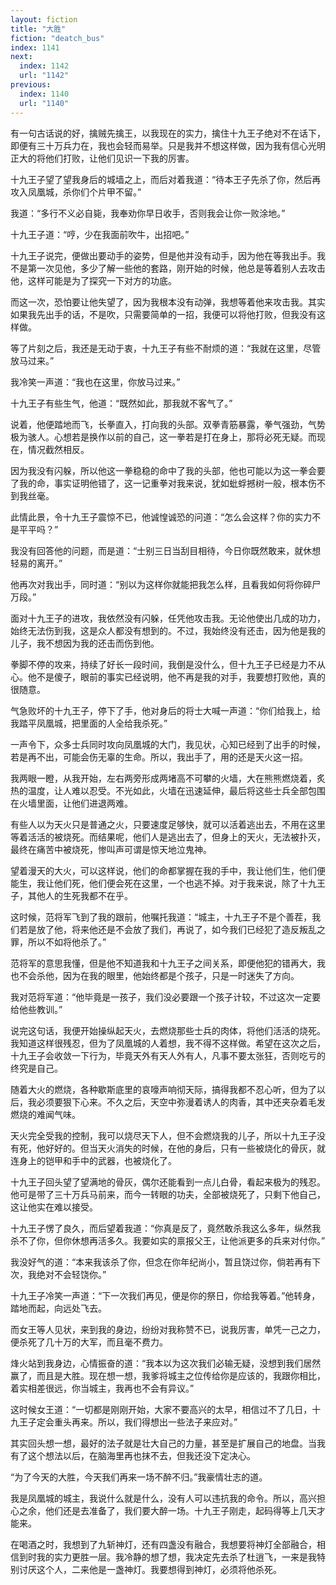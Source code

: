 ```yaml
---
layout: fiction
title: "大胜"
fiction: "deatch_bus"
index: 1141
next:
  index: 1142
  url: "1142"
previous:
  index: 1140
  url: "1140"
---
```

有一句古话说的好，擒贼先擒王，以我现在的实力，擒住十九王子绝对不在话下，即便有三十万兵力在，我也会轻而易举。只是我并不想这样做，因为我有信心光明正大的将他们打败，让他们见识一下我的厉害。

十九王子望了望我身后的城墙之上，而后对着我道：“待本王子先杀了你，然后再攻入凤凰城，杀你们个片甲不留。”

我道：“多行不义必自毙，我奉劝你早日收手，否则我会让你一败涂地。”

十九王子道：“哼，少在我面前吹牛，出招吧。”

十九王子说完，便做出要动手的姿势，但是他并没有动手，因为他在等我出手。我不是第一次见他，多少了解一些他的套路，刚开始的时候，他总是等着别人去攻击他，这样可能是为了探究一下对方的功底。

而这一次，恐怕要让他失望了，因为我根本没有动弹，我想等着他来攻击我。其实如果我先出手的话，不是吹，只需要简单的一招，我便可以将他打败，但我没有这样做。

等了片刻之后，我还是无动于衷，十九王子有些不耐烦的道：“我就在这里，尽管放马过来。”

我冷笑一声道：“我也在这里，你放马过来。”

十九王子有些生气，他道：“既然如此，那我就不客气了。”

说着，他便踏地而飞，长拳直入，打向我的头部。双拳青筋暴露，拳气强劲，气势极为骇人。心想若是换作以前的自己，这一拳若是打在身上，那将必死无疑。而现在，情况截然相反。

因为我没有闪躲，所以他这一拳稳稳的命中了我的头部，他也可能以为这一拳会要了我的命，事实证明他错了，这一记重拳对我来说，犹如蚍蜉撼树一般，根本伤不到我丝毫。

此情此景，令十九王子震惊不已，他诚惶诚恐的问道：“怎么会这样？你的实力不是平平吗？”

我没有回答他的问题，而是道：“士别三日当刮目相待，今日你既然敢来，就休想轻易的离开。”

他再次对我出手，同时道：“别以为这样你就能把我怎么样，且看我如何将你碎尸万段。”

面对十九王子的进攻，我依然没有闪躲，任凭他攻击我。无论他使出几成的功力，始终无法伤到我，这是众人都没有想到的。不过，我始终没有还击，因为他是我的儿子，我不想因为我的还击而伤到他。

拳脚不停的攻来，持续了好长一段时间，我倒是没什么，但十九王子已经是力不从心。他不是傻子，眼前的事实已经说明，他不再是我的对手，我要想打败他，真的很随意。

气急败坏的十九王子，停下了手，他对身后的将士大喊一声道：“你们给我上，给我踏平凤凰城，把里面的人全给我杀死。”

一声令下，众多士兵同时攻向凤凰城的大门，我见状，心知已经到了出手的时候，若是再不出，可能会伤无辜的生命。所以，我出手了，用的还是天火这一招。

我两眼一瞪，从我开始，左右两旁形成两堵高不可攀的火墙，大在熊熊燃烧着，炙热的温度，让人难以忍受。不光如此，火墙在迅速延伸，最后将这些士兵全部包围在火墙里面，让他们进退两难。

有些人以为天火只是普通之火，只要速度足够快，就可以活着逃出去，不用在这里等着活活的被烧死。而结果呢，他们人是逃出去了，但身上的天火，无法被扑灭，最终在痛苦中被烧死，惨叫声可谓是惊天地泣鬼神。

望着漫天的大火，可以这样说，他们的命都掌握在我的手中，我让他们生，他们便能生，我让他们死，他们便会死在这里，一个也逃不掉。对于我来说，除了十九王子，其他人的生死我都不在乎。

这时候，范将军飞到了我的跟前，他嘱托我道：“城主，十九王子不是个善茬，我们若是放了他，将来他还是不会放了我们，再说了，如今我们已经犯了造反叛乱之罪，所以不如将他杀了。”

范将军的意思我懂，但是他不知道我和十九王子之间关系，即便他犯的错再大，我也不会杀他，因为在我的眼里，他始终都是个孩子，只是一时迷失了方向。

我对范将军道：“他毕竟是一孩子，我们没必要跟一个孩子计较，不过这次一定要给他些教训。”

说完这句话，我便开始操纵起天火，去燃烧那些士兵的肉体，将他们活活的烧死。我知道这样很残忍，但为了凤凰城的人着想，我不得不这样做。希望在这次之后，十九王子会收敛一下行为，毕竟天外有天人外有人，凡事不要太张狂，否则吃亏的终究是自己。

随着大火的燃烧，各种歇斯底里的哀嚎声响彻天际，搞得我都不忍心听，但为了以后，我必须要狠下心来。不久之后，天空中弥漫着诱人的肉香，其中还夹杂着毛发燃烧的难闻气味。

天火完全受我的控制，我可以烧尽天下人，但不会燃烧我的儿子，所以十九王子没有死，他好好的。但当天火消失的时候，在他的身后，只有一些被烧化的骨灰，就连身上的铠甲和手中的武器，也被烧化了。

十九王子回头望了望满地的骨灰，偶尔还能看到一点儿白骨，看起来极为的残忍。他可是带了三十万兵马前来，而今一转眼的功夫，全部被烧死了，只剩下他自己，这让他实在难以接受。

十九王子愣了良久，而后望着我道：“你真是反了，竟然敢杀我这么多年，纵然我杀不了你，但你休想再活多久。我要如实的禀报父王，让他派更多的兵来对付你。”

我没好气的道：“本来我该杀了你，但念在你年纪尚小，暂且饶过你，倘若再有下次，我绝对不会轻饶你。”

十九王子冷笑一声道：“下一次我们再见，便是你的祭日，你给我等着。”他转身，踏地而起，向远处飞去。

而女王等人见状，来到我的身边，纷纷对我称赞不已，说我厉害，单凭一己之力，便杀死了几十万的大军，而且毫不费力。

烽火站到我身边，心情振奋的道：“我本以为这次我们必输无疑，没想到我们居然赢了，而且是大胜。现在想一想，我爹将城主之位传给你是应该的，我跟你相比，着实相差很远，你当城主，我再也不会有异议。”

这时候女王道：“一切都是刚刚开始，大家不要高兴的太早，相信过不了几日，十九王子定会重头再来。所以，我们得想出一些法子来应对。”

其实回头想一想，最好的法子就是壮大自己的力量，甚至是扩展自己的地盘。当我有了这个想法以后，在脑海里再也抹不去，但我还没下定决心。

“为了今天的大胜，今天我们再来一场不醉不归。”我豪情壮志的道。

我是凤凰城的城主，我说什么就是什么，没有人可以违抗我的命令。所以，高兴担心之余，他们还是去准备了，我们要大醉一场。十九王子刚走，起码得等上几天才能来。

在喝酒之时，我想到了九斩神灯，还有四盏没有融合，我想要将神灯全部融合，相信到时我的实力更胜一层。我冷静的想了想，我决定先去杀了杜逍飞，一来是我特别讨厌这个人，二来他是一盏神灯。我要想得到神灯，必须将他杀死。